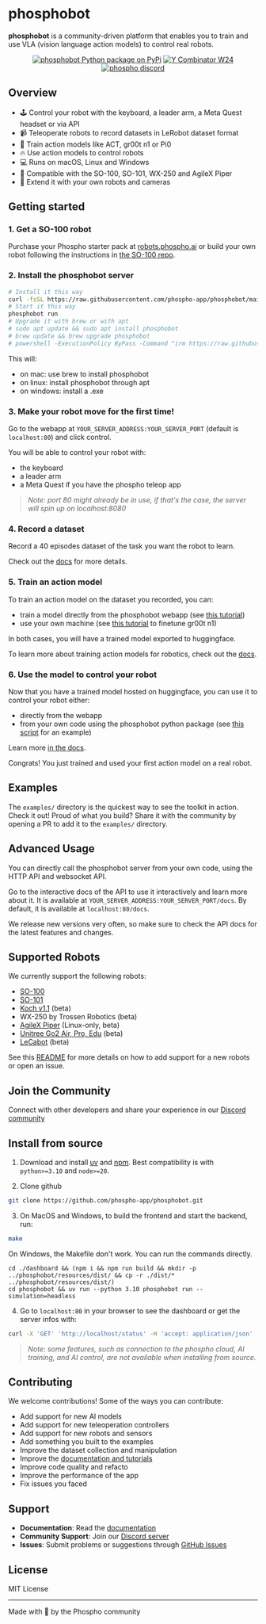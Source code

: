 # phosphobot

**phosphobot** is a community-driven platform that enables you to train and use VLA (vision language action models) to control real robots.

<div align="center">

<a href="https://pypi.org/project/phosphobot/"><img src="https://img.shields.io/pypi/v/phosphobot?style=flat-square&label=pypi+phospho" alt="phosphobot Python package on PyPi"></a>
<a href="https://www.ycombinator.com/companies/phospho"><img src="https://img.shields.io/badge/Y%20Combinator-W24-orange?style=flat-square" alt="Y Combinator W24"></a>
<a href="https://discord.gg/cbkggY6NSK"><img src="https://img.shields.io/discord/1106594252043071509" alt="phospho discord"></a>

</div>

## Overview

- 🕹️ Control your robot with the keyboard, a leader arm, a Meta Quest headset or via API
- 📹 Teleoperate robots to record datasets in LeRobot dataset format
- 🤖 Train action models like ACT, gr00t n1 or Pi0
- 🔥 Use action models to control robots
- 💻 Runs on macOS, Linux and Windows
- 🦾 Compatible with the SO-100, SO-101, WX-250 and AgileX Piper
- 🔧 Extend it with your own robots and cameras

## Getting started

### 1. Get a SO-100 robot

Purchase your Phospho starter pack at [robots.phospho.ai](https://robots.phospho.ai) or build your own robot following the instructions in [the SO-100 repo](https://github.com/TheRobotStudio/SO-ARM100).

### 2. Install the phosphobot server

```bash
# Install it this way
curl -fsSL https://raw.githubusercontent.com/phospho-app/phosphobot/main/install.sh | bash
# Start it this way
phosphobot run
# Upgrade it with brew or with apt
# sudo apt update && sudo apt install phosphobot
# brew update && brew upgrade phosphobot
# powershell -ExecutionPolicy ByPass -Command "irm https://raw.githubusercontent.com/phospho-app/phosphobot/main/install.ps1 | iex"
```

This will:

- on mac: use brew to install phosphobot
- on linux: install phosphobot through apt
- on windows: install a .exe

### 3. Make your robot move for the first time!

Go to the webapp at `YOUR_SERVER_ADDRESS:YOUR_SERVER_PORT` (default is `localhost:80`) and click control.

You will be able to control your robot with:

- the keyboard
- a leader arm
- a Meta Quest if you have the phospho teleop app

> _Note: port 80 might already be in use, if that's the case, the server will spin up on localhost:8080_

### 4. Record a dataset

Record a 40 episodes dataset of the task you want the robot to learn.

Check out the [docs](https://docs.phospho.ai/basic-usage/dataset-recording) for more details.

### 5. Train an action model

To train an action model on the dataset you recorded, you can:

- train a model directly from the phosphobot webapp (see [this tutorial](https://docs.phospho.ai/basic-usage/training))
- use your own machine (see [this tutorial](tutorials/00_finetune_gr00t_vla.md) to finetune gr00t n1)

In both cases, you will have a trained model exported to huggingface.

To learn more about training action models for robotics, check out the [docs](https://docs.phospho.ai/basic-usage/training).

### 6. Use the model to control your robot

Now that you have a trained model hosted on huggingface, you can use it to control your robot either:

- directly from the webapp
- from your own code using the phosphobot python package (see [this script](scripts/quickstart_ai_gr00t.py) for an example)

Learn more [in the docs](https://docs.phospho.ai/basic-usage/inference).

Congrats! You just trained and used your first action model on a real robot.

## Examples

The `examples/` directory is the quickest way to see the toolkit in action. Check it out!
Proud of what you build? Share it with the community by opening a PR to add it to the `examples/` directory.

## Advanced Usage

You can directly call the phosphobot server from your own code, using the HTTP API and websocket API.

Go to the interactive docs of the API to use it interactively and learn more about it.
It is available at `YOUR_SERVER_ADDRESS:YOUR_SERVER_PORT/docs`. By default, it is available at `localhost:80/docs`.

We release new versions very often, so make sure to check the API docs for the latest features and changes.

## Supported Robots

We currently support the following robots:

- [SO-100](https://github.com/TheRobotStudio/SO-ARM100)
- [SO-101](https://github.com/TheRobotStudio/SO-ARM100)
- [Koch v1.1](https://github.com/jess-moss/koch-v1-1) (beta)
- WX-250 by Trossen Robotics (beta)
- [AgileX Piper](https://global.agilex.ai/products/piper) (Linux-only, beta)
- [Unitree Go2 Air, Pro, Edu](https://shop.unitree.com/en-fr/products/unitree-go2) (beta)
- [LeCabot](https://github.com/phospho-app/lecabot) (beta)

See this [README](phosphobot/README.md) for more details on how to add support for a new robots or open an issue.

## Join the Community

Connect with other developers and share your experience in our [Discord community](https://discord.gg/cbkggY6NSK)

## Install from source

1. Download and install [uv](https://docs.astral.sh/uv/getting-started/installation/) and [npm](https://docs.npmjs.com/downloading-and-installing-node-js-and-npm). Best compatibility is with `python>=3.10` and `node>=20`.

2. Clone github

```bash
git clone https://github.com/phospho-app/phosphobot.git
```

3. On MacOS and Windows, to build the frontend and start the backend, run:

```bash
make
```

On Windows, the Makefile don't work. You can run the commands directly.

```
cd ./dashboard && (npm i && npm run build && mkdir -p ../phosphobot/resources/dist/ && cp -r ./dist/* ../phosphobot/resources/dist/)
cd phosphobot && uv run --python 3.10 phosphobot run --simulation=headless
```

4. Go to `localhost:80` in your browser to see the dashboard or get the server infos with:

```bash
curl -X 'GET' 'http://localhost/status' -H 'accept: application/json'
```

> _Note: some features, such as connection to the phospho cloud, AI training, and AI control, are not available when installing from source._

## Contributing

We welcome contributions! Some of the ways you can contribute:

- Add support for new AI models
- Add support for new teleoperation controllers
- Add support for new robots and sensors
- Add something you built to the examples
- Improve the dataset collection and manipulation
- Improve the [documentation and tutorials](https://github.com/phospho-app/docs)
- Improve code quality and refacto
- Improve the performance of the app
- Fix issues you faced

## Support

- **Documentation**: Read the [documentation](https://docs.phospho.ai)
- **Community Support**: Join our [Discord server](https://discord.gg/cbkggY6NSK)
- **Issues**: Submit problems or suggestions through [GitHub Issues](https://github.com/phospho-app/phosphobot/issues)

## License

MIT License

---

Made with 💚 by the Phospho community
